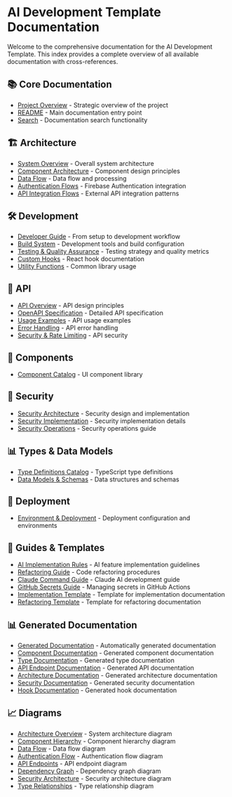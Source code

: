 # AI Development Template Documentation

Welcome to the comprehensive documentation for the AI Development Template. This index provides a complete overview of all available documentation with cross-references.

## 📚 Core Documentation

- [Project Overview](./project-overview.md) - Strategic overview of the project
- [README](./README.md) - Main documentation entry point
- [Search](./search.md) - Documentation search functionality

## 🏗 Architecture

- [System Overview](./architecture/system-overview.md) - Overall system architecture
- [Component Architecture](./architecture/component-architecture.md) - Component design principles
- [Data Flow](./architecture/data-flow.md) - Data flow and processing
- [Authentication Flows](./architecture/authentication-flows.md) - Firebase Authentication integration
- [API Integration Flows](./architecture/api-integration-flows.md) - External API integration patterns

## 🛠 Development

- [Developer Guide](./development/developer-guide.md) - From setup to development workflow
- [Build System](./development/build-system-and-tools.md) - Development tools and build configuration
- [Testing & Quality Assurance](./development/testing-and-quality-assurance.md) - Testing strategy and quality metrics
- [Custom Hooks](./development/custom-hooks.md) - React hook documentation
- [Utility Functions](./development/utility-functions.md) - Common library usage

## 🔌 API

- [API Overview](./api/README.md) - API design principles
- [OpenAPI Specification](./api/openapi.yaml) - Detailed API specification
- [Usage Examples](./api/usage-examples.md) - API usage examples
- [Error Handling](./api/error-handling.md) - API error handling
- [Security & Rate Limiting](./api/security-and-rate-limiting.md) - API security

## 🧩 Components

- [Component Catalog](./components/component-catalog.md) - UI component library

## 🔐 Security

- [Security Architecture](./security/security-architecture.md) - Security design and implementation
- [Security Implementation](./SECURITY_IMPLEMENTATION.md) - Security implementation details
- [Security Operations](./SECURITY_OPERATIONS.md) - Security operations guide

## 📊 Types & Data Models

- [Type Definitions Catalog](./types/type-definitions-catalog.md) - TypeScript type definitions
- [Data Models & Schemas](./types/data-models-and-schemas.md) - Data structures and schemas

## 🚀 Deployment

- [Environment & Deployment](./deployment/environment-and-deployment.md) - Deployment configuration and environments

## 📝 Guides & Templates

- [AI Implementation Rules](./AI_IMPLEMENTATION_RULES.md) - AI feature implementation guidelines
- [Refactoring Guide](./REFACTORING_GUIDE.md) - Code refactoring procedures
- [Claude Command Guide](./CLAUDE_CODE_SLASH_COMMANDS_GUIDE.md) - Claude AI development guide
- [GitHub Secrets Guide](./github-secrets-guide.md) - Managing secrets in GitHub Actions
- [Implementation Template](./templates/implementation-template.md) - Template for implementation documentation
- [Refactoring Template](./templates/refactoring-template.md) - Template for refactoring documentation

## 📊 Generated Documentation

- [Generated Documentation](./generated/README.md) - Automatically generated documentation
- [Component Documentation](./generated/components.md) - Generated component documentation
- [Type Documentation](./generated/types.md) - Generated type documentation
- [API Endpoint Documentation](./generated/api-endpoints.md) - Generated API documentation
- [Architecture Documentation](./generated/architecture.md) - Generated architecture documentation
- [Security Documentation](./generated/security.md) - Generated security documentation
- [Hook Documentation](./generated/hooks.md) - Generated hook documentation

## 📈 Diagrams

- [Architecture Overview](./generated/diagrams/architecture-overview.mmd) - System architecture diagram
- [Component Hierarchy](./generated/diagrams/component-hierarchy.mmd) - Component hierarchy diagram
- [Data Flow](./generated/diagrams/data-flow.mmd) - Data flow diagram
- [Authentication Flow](./generated/diagrams/auth-flow.mmd) - Authentication flow diagram
- [API Endpoints](./generated/diagrams/api-endpoints.mmd) - API endpoint diagram
- [Dependency Graph](./generated/diagrams/dependency-graph.mmd) - Dependency graph diagram
- [Security Architecture](./generated/diagrams/security-architecture.mmd) - Security architecture diagram
- [Type Relationships](./generated/diagrams/type-relationships.mmd) - Type relationship diagram
